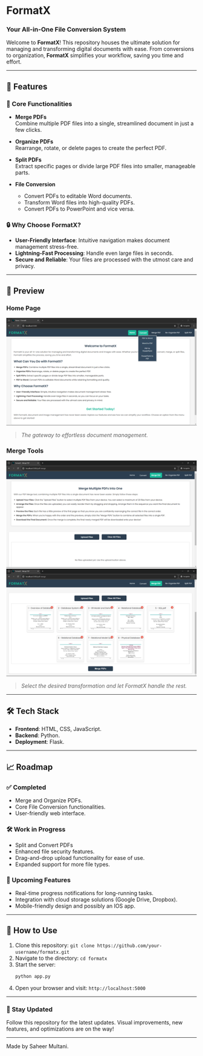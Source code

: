 # FormatX
### Your All-in-One File Conversion System

Welcome to **FormatX**! This repository houses the ultimate solution for managing and transforming digital documents with ease. From conversions to organization, **FormatX** simplifies your workflow, saving you time and effort.

---

## 🚀 Features

### 🌟 Core Functionalities

- **Merge PDFs**  
  Combine multiple PDF files into a single, streamlined document in just a few clicks.

- **Organize PDFs**  
  Rearrange, rotate, or delete pages to create the perfect PDF.

- **Split PDFs**  
  Extract specific pages or divide large PDF files into smaller, manageable parts.

- **File Conversion**
  - Convert PDFs to editable Word documents.
  - Transform Word files into high-quality PDFs.
  - Convert PDFs to PowerPoint and vice versa.

### 🔒 Why Choose FormatX?

- **User-Friendly Interface**: Intuitive navigation makes document management stress-free.
- **Lightning-Fast Processing**: Handle even large files in seconds.
- **Secure and Reliable**: Your files are processed with the utmost care and privacy.

---

## 📸 Preview

### Home Page
![Home Page Preview](./github_assets/home_preview.png)  
> *The gateway to effortless document management.*

### Merge Tools
![Merge Tools Preview 1](./github_assets/merge_preview_1.png)  
![Merge Tools Preview 2](./github_assets/merge_preview_2.png)
> *Select the desired transformation and let FormatX handle the rest.*

---

## 🛠️ Tech Stack

- **Frontend**: HTML, CSS, JavaScript.
- **Backend**: Python.
- **Deployment**: Flask.
---

## 📈 Roadmap

### ✅ Completed

- Merge and Organize PDFs.
- Core File Conversion functionalities.
- User-friendly web interface.

### 🛠️ Work in Progress

- Split and Convert PDFs
- Enhanced file security features.
- Drag-and-drop upload functionality for ease of use.
- Expanded support for more file types.

### 🎯 Upcoming Features

- Real-time progress notifications for long-running tasks.
- Integration with cloud storage solutions (Google Drive, Dropbox).
- Mobile-friendly design and possibly an IOS app.

---

## 📝 How to Use

1. Clone this repository: `git clone https://github.com/your-username/formatx.git`
2. Navigate to the directory: `cd formatx`
3. Start the server:
    ```bash
    python app.py
    ```
4. Open your browser and visit: `http://localhost:5000`

---

### 👀 Stay Updated

Follow this repository for the latest updates. Visual improvements, new features, and optimizations are on the way!

---

Made by Saheer Multani.